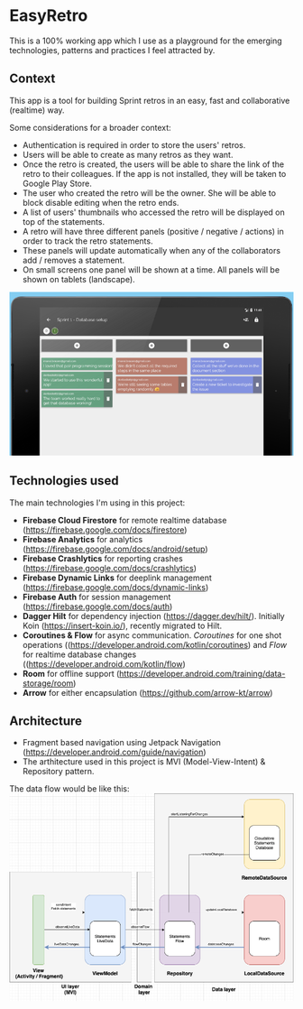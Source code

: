 # EasyRetro

This is a 100% working app which I use as a playground for the emerging technologies, patterns and practices I feel attracted by.

## Context
This app is a tool for building Sprint retros in an easy, fast and collaborative (realtime) way.

Some considerations for a broader context:
- Authentication is required in order to store the users' retros.
- Users will be able to create as many retros as they want.
- Once the retro is created, the users will be able to share the link of the retro to their colleagues. If the app is not installed, they will be taken to Google Play Store.
- The user who created the retro will be the owner. She will be able to block disable editing when the retro ends.
- A list of users' thumbnails who accessed the retro will be displayed on top of the statements.
- A retro will have three different panels (positive / negative / actions) in order to track the retro statements.
- These panels will update automatically when any of the collaborators add / removes a statement.
- On small screens one panel will be shown at a time. All panels will be shown on tablets (landscape).


![board](https://github.com/ibracero/EasyRetro/blob/master/images/easyretro_tablet_board.png)

## Technologies used
The main technologies I'm using in this project:
- **Firebase Cloud Firestore** for remote realtime database (https://firebase.google.com/docs/firestore) 
- **Firebase Analytics** for analytics (https://firebase.google.com/docs/android/setup)
- **Firebase Crashlytics** for reporting crashes (https://firebase.google.com/docs/crashlytics)
- **Firebase Dynamic Links** for deeplink management (https://firebase.google.com/docs/dynamic-links)
- **Firebase Auth** for session management (https://firebase.google.com/docs/auth)
- **Dagger Hilt** for dependency injection (https://dagger.dev/hilt/). Initially Koin (https://insert-koin.io/), recently migrated to Hilt.
- **Coroutines & Flow** for async communication. *Coroutines* for one shot operations ((https://developer.android.com/kotlin/coroutines) and *Flow* for realtime database changes ((https://developer.android.com/kotlin/flow)
- **Room** for offline support (https://developer.android.com/training/data-storage/room)
- **Arrow** for either encapsulation (https://github.com/arrow-kt/arrow)

## Architecture
- Fragment based navigation using Jetpack Navigation (https://developer.android.com/guide/navigation)
- The arthitecture used in this project is MVI (Model-View-Intent) & Repository pattern.


The data flow would be like this:
![schema](https://github.com/ibracero/EasyRetro/blob/master/images/easyretro_schema.png)
